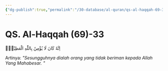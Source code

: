 ```yaml
---
{"dg-publish":true,"permalink":"/30-database/al-quran/qs-al-haqqah-69-33/"}
---
```



# QS. Al-Haqqah (69)-33
اِنَّهٗ كَانَ لَا يُؤْمِنُ بِاللّٰهِ الْعَظِيْمِۙ

Artinya: *"Sesungguhnya dialah orang yang tidak beriman kepada Allah Yang Mahabesar. "*
